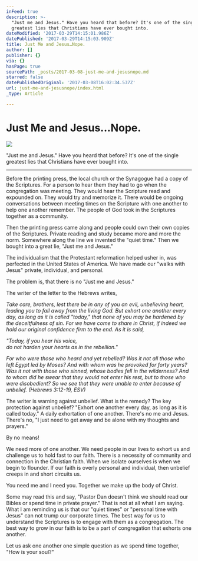 ```yaml
---
inFeed: true
description: >-
  "Just me and Jesus." Have you heard that before? It's one of the single
  greatest lies that Christians have ever bought into.
dateModified: '2017-03-29T14:15:01.986Z'
datePublished: '2017-03-29T14:15:03.909Z'
title: Just Me and Jesus…Nope.
author: []
publisher: {}
via: {}
hasPage: true
sourcePath: _posts/2017-03-08-just-me-and-jesusnope.md
starred: false
datePublishedOriginal: '2017-03-08T16:02:34.537Z'
url: just-me-and-jesusnope/index.html
_type: Article

---
```

# Just Me and Jesus...Nope.
![](https://the-grid-user-content.s3-us-west-2.amazonaws.com/55672ef5-26d8-4665-9ae6-6f6df0835d1a.jpg)

"Just me and Jesus." Have you heard that before? It's one of the single greatest lies that Christians have ever bought into.

---

Before the printing press, the local church or the Synagogue had a copy of the Scriptures. For a person to hear them they had to go when the congregation was meeting. They would hear the Scripture read and expounded on. They would try and memorize it. There would be ongoing conversations between meeting times on the Scripture with one another to help one another remember. The people of God took in the Scriptures together as a community.

Then the printing press came along and people could own their own copies of the Scriptures. Private reading and study became more and more the norm. Somewhere along the line we invented the "quiet time." Then we bought into a great lie, "Just me and Jesus."

The individualism that the Protestant reformation helped usher in, was perfected in the United States of America. We have made our "walks with Jesus" private, individual, and personal.

The problem is, that there is no "Just me and Jesus."

The writer of the letter to the Hebrews writes,

_Take care, brothers, lest there be in any of you an evil, unbelieving heart, leading you to fall away from the living God. But exhort one another every day, as long as it is called "today," that none of you may be hardened by the deceitfulness of sin. For we have come to share in Christ, if indeed we hold our original confidence firm to the end. As it is said,_

_"Today, if you hear his voice,  
do not harden your hearts as in the rebellion."_

_For who were those who heard and yet rebelled? Was it not all those who left Egypt led by Moses? And with whom was he provoked for forty years? Was it not with those who sinned, whose bodies fell in the wilderness? And to whom did he swear that they would not enter his rest, but to those who were disobedient? So we see that they were unable to enter because of unbelief. (Hebrews 3:12-19, ESV)_

The writer is warning against unbelief. What is the remedy? The key protection against unbelief? "Exhort one another every day, as long as it is called today." A daily exhortation of one another. There's no me and Jesus. There's no, "I just need to get away and be alone with my thoughts and prayers."

By no means!

We need more of one another. We need people in our lives to exhort us and challenge us to hold fast to our faith. There is a necessity of community and connection in the Christian faith. When we isolate ourselves is when we begin to flounder. If our faith is overly personal and individual, then unbelief creeps in and short circuits us.

You need me and I need you. Together we make up the body of Christ.

Some may read this and say, "Pastor Dan doesn't think we should read our Bibles or spend time in private prayer." That is not at all what I am saying. What I am reminding us is that our "quiet times" or "personal time with Jesus" can not trump our corporate times. The best way for us to understand the Scriptures is to engage with them as a congregation. The best way to grow in our faith is to be a part of congregation that exhorts one another.

Let us ask one another one simple question as we spend time together, "How is your soul?"